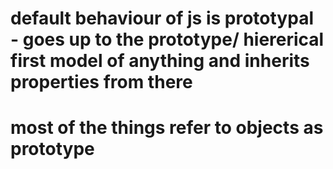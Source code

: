 # default behaviour of js is prototypal - goes up to the prototype/ hiererical first model of anything and inherits properties from there
# most of the things refer to objects as prototype
